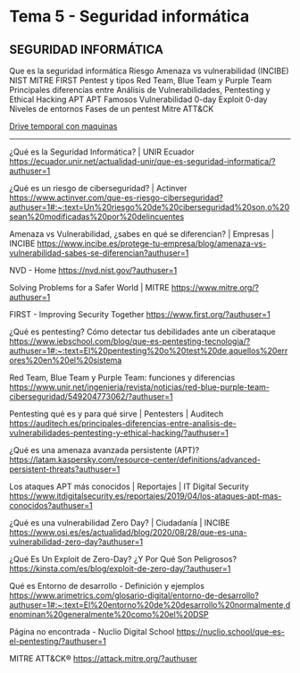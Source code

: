 # Tema 5 - Seguridad informática

## SEGURIDAD INFORMÁTICA
Que es la seguridad informática
Riesgo
Amenaza vs vulnerabilidad (INCIBE)
NIST
MITRE
FIRST
Pentest y tipos
Red Team, Blue Team y Purple Team
Principales diferencias entre Análisis de Vulnerabilidades, Pentesting y Ethical Hacking
APT
APT Famosos
Vulnerabilidad 0-day
Exploit 0-day
Niveles de entornos
Fases de un pentest
Mitre ATT&CK

[Drive temporal con maquinas](https://drive.google.com/drive/folders/19dw7a0by2Ly6nGmaR4xmzp7pf_8HpcC-)

---

¿Qué es la Seguridad Informática? | UNIR Ecuador
https://ecuador.unir.net/actualidad-unir/que-es-seguridad-informatica/?authuser=1

¿Qué es un riesgo de ciberseguridad? | Actinver
https://www.actinver.com/que-es-riesgo-ciberseguridad?authuser=1#:~:text=Un%20riesgo%20de%20ciberseguridad%20son,o%20sean%20modificadas%20por%20delincuentes

Amenaza vs Vulnerabilidad, ¿sabes en qué se diferencian? | Empresas | INCIBE
https://www.incibe.es/protege-tu-empresa/blog/amenaza-vs-vulnerabilidad-sabes-se-diferencian?authuser=1

NVD - Home
https://nvd.nist.gov/?authuser=1

Solving Problems for a Safer World | MITRE
https://www.mitre.org/?authuser=1

FIRST - Improving Security Together
https://www.first.org/?authuser=1

¿Qué es pentesting? Cómo detectar tus debilidades ante un ciberataque
https://www.iebschool.com/blog/que-es-pentesting-tecnologia/?authuser=1#:~:text=El%20pentesting%20o%20test%20de,aquellos%20errores%20en%20el%20sistema

Red Team, Blue Team y Purple Team: funciones y diferencias
https://www.unir.net/ingenieria/revista/noticias/red-blue-purple-team-ciberseguridad/549204773062/?authuser=1

Pentesting qué es y para qué sirve | Pentesters | Auditech
https://auditech.es/principales-diferencias-entre-analisis-de-vulnerabilidades-pentesting-y-ethical-hacking/?authuser=1

¿Qué es una amenaza avanzada persistente (APT)?
https://latam.kaspersky.com/resource-center/definitions/advanced-persistent-threats?authuser=1

Los ataques APT más conocidos | Reportajes | IT Digital Security
https://www.itdigitalsecurity.es/reportajes/2019/04/los-ataques-apt-mas-conocidos?authuser=1

¿Qué es una vulnerabilidad Zero Day? | Ciudadanía | INCIBE
https://www.osi.es/es/actualidad/blog/2020/08/28/que-es-una-vulnerabilidad-zero-day?authuser=1

¿Qué Es Un Exploit de Zero-Day? ¿Y Por Qué Son Peligrosos?
https://kinsta.com/es/blog/exploit-de-zero-day/?authuser=1

Qué es Entorno de desarrollo - Definición y ejemplos
https://www.arimetrics.com/glosario-digital/entorno-de-desarrollo?authuser=1#:~:text=El%20entorno%20de%20desarrollo%20normalmente,denominan%20generalmente%20como%20el%20DSP

Página no encontrada - Nuclio Digital School
https://nuclio.school/que-es-el-pentesting/?authuser=1

MITRE ATT&CK®
https://attack.mitre.org/?authuser